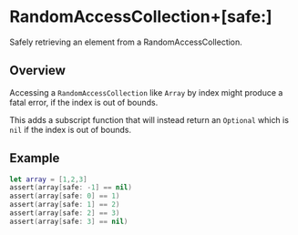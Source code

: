 # RandomAccessCollection+[safe:]

Safely retrieving an element from a RandomAccessCollection.


## Overview

Accessing a `RandomAccessCollection` like `Array` by index might produce a fatal error, if the index is out of bounds.

This adds a subscript function that will instead return an `Optional` which is `nil` if the index is out of bounds.


## Example

```swift
let array = [1,2,3]
assert(array[safe: -1] == nil)
assert(array[safe: 0] == 1)
assert(array[safe: 1] == 2)
assert(array[safe: 2] == 3)
assert(array[safe: 3] == nil)
```
